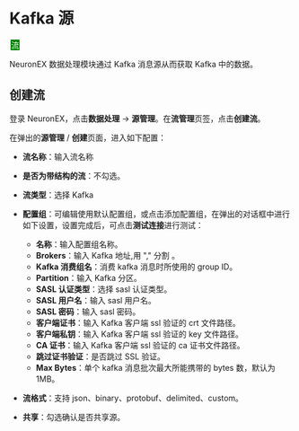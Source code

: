 # Kafka 源

<span style="background:green;color:white;padding:1px;margin:2px">流</span>

NeuronEX 数据处理模块通过 Kafka 消息源从而获取 Kafka 中的数据。

## 创建流

登录 NeuronEX，点击**数据处理** -> **源管理**。在**流管理**页签，点击**创建流**。

在弹出的**源管理** / **创建**页面，进入如下配置：

- **流名称**：输入流名称
- **是否为带结构的流**：不勾选。
- **流类型**：选择 Kafka
- **配置组**：可编辑使用默认配置组，或点击添加配置组，在弹出的对话框中进行如下设置，设置完成后，可点击**测试连接**进行测试：

  - **名称**：输入配置组名称。
  - **Brokers**：输入 Kafka 地址,用 "," 分割 。
  - **Kafka 消费组名**：消费 kafka 消息时所使用的 group ID。
  - **Partition**：输入 Kafka 分区。
  - **SASL 认证类型**：选择 sasl 认证类型。
  - **SASL 用户名**：输入 sasl 用户名。
  - **SASL 密码**：输入 sasl 密码。
  - **客户端证书**：输入 Kafka 客户端 ssl 验证的 crt 文件路径。
  - **客户端私钥**：输入 Kafka 客户端 ssl 验证的 key 文件路径。
  - **CA 证书**：输入 Kafka 客户端 ssl 验证的 ca 证书文件路径。
  - **跳过证书验证**：是否跳过 SSL 验证。
  - **Max Bytes**：单个 kafka 消息批次最大所能携带的 bytes 数，默认为 1MB。
- **流格式**：支持 json、binary、protobuf、delimited、custom。
- **共享**：勾选确认是否共享源。


